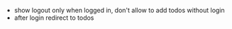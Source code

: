 - show logout only when logged in, don't allow to add todos without login
- after login redirect to todos